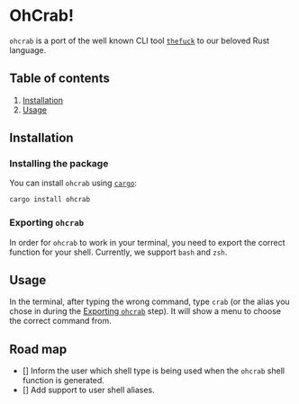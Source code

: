 # OhCrab!

`ohcrab` is a port of the well known CLI tool
[`thefuck`](https://github.com/nvbn/thefuck) to our beloved Rust language.

## Table of contents

1. [Installation](#installation)
1. [Usage](#usage)

## Installation

### Installing the package

You can install `ohcrab` using [`cargo`](https://crates.io/):

```bash
cargo install ohcrab
```

### Exporting `ohcrab`

In order for `ohcrab` to work in your terminal, you need to export the correct
function for your shell. Currently, we support `bash` and `zsh`.


## Usage

In the terminal, after typing the wrong command, type `crab` (or the alias you
chose in during the [Exporting `ohcrab`](#exporting-ohcrab) step). It will show
a menu to choose the correct command from.

## Road map

- [] Inform the user which shell type is being used when the `ohcrab` shell
  function is generated.
- [] Add support to user shell aliases.
